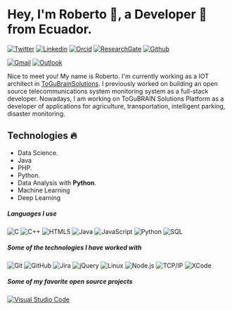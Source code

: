 <!-- Your title -->
# Hey, I'm Roberto 👋, a Developer 🚀 from Ecuador.

[![Twitter](https://img.shields.io/badge/-Twitter-1ca0f1?style=flat&logo=twitter&logoColor=white)](https://twitter.com/rotoapanta)
[![Linkedin](https://img.shields.io/badge/-LinkedIn-blue?style=flat&logo=Linkedin&logoColor=white)](https://www.linkedin.com/in/roberto-carlos-toapanta-g/)
[![Orcid](https://img.shields.io/badge/-Orcid-A9D63E?style=flat&logo=orcid&logoColor=white)](https://orcid.org/0000-0002-2544-4981)
[![ResearchGate](https://img.shields.io/badge/-ResearchGate-00CCBB?style=flat&logo=ResearchGate&logoColor=white)](https://www.researchgate.net/profile/Roberto_Toapanta_G)
[![Github](https://img.shields.io/badge/-Github-000?style=flat&logo=Github&logoColor=white)](https://github.com/rotoapanta)
<!-- [![Instagram](https://img.shields.io/badge/-Instagram-c13584?style=flat&labelColor=c13584&logo=instagram&logoColor=white)](https://www.instagram.com/murillo_comino/)-->
[![Gmail](https://img.shields.io/badge/-Gmail-c14438?style=flat&logo=Gmail&logoColor=white)](mailto:robertocarlos.toapanta@gmail.com)
[![Outlook](https://img.shields.io/badge/-Outlook-0078D4?style=flat&logo=Microsoft-Outlook&logoColor=white)](mailto:robertinho_6_krlos@hotmail.com)


Nice to meet you! My name is Roberto. I'm currently working as a IOT architect in [ToGuBrainSolutions](https://togubrain.tk/). I previously worked on building an open source telecommunications system monitoring system as a full-stack developer. Nowadays, I am working on ToGuBRAIN Solutions Platform as a developer of applications for agriculture, transportation, intelligent parking, disaster monitoring.

## Technologies :fire:
- Data Science.
- Java
- PHP.
- Python.
- Data Analysis with **Python**.
- Machine Learning
- Deep Learning

##### Languages I use

![C](https://img.shields.io/badge/-C-000000?style=flat&logo=c)
![C++](https://img.shields.io/badge/-C++-000000?style=flat&logo=c%2B%2B)
![HTML5](https://img.shields.io/badge/-HTML5-000000?style=flat&logo=html5)
![Java](https://img.shields.io/badge/-Java-000000?style=flat&logo=java)
![JavaScript](https://img.shields.io/badge/-JavaScript-000000?style=flat&logo=javascript)
![Python](https://img.shields.io/badge/-Python-000000?style=flat&logo=python)
![SQL](https://img.shields.io/badge/-SQL-000000?style=flat&logo=postgresql)

##### Some of the technologies I have worked with

![Git](https://img.shields.io/badge/-Git-222222?style=flat&logo=git&logoColor=F05032)
![GitHub](https://img.shields.io/badge/-GitHub-222222?style=flat&logo=github&logoColor=181717)
![Jira](https://img.shields.io/badge/-Jira-222222?style=flat&logo=jira-software&logoColor=white&logoColor=0052CC)
![jQuery](https://img.shields.io/badge/-jQuery-222222?style=flat&logo=jQuery&logoColor=0769AD)
![Linux](https://img.shields.io/badge/-Linux-222222?style=flat&logo=linux&logoColor=FCC624)
![Node.js](https://img.shields.io/badge/-Node.js-222222?style=flat&logo=node.js&logoColor=339933)
![TCP/IP](https://img.shields.io/badge/-TCP/IP-222222?style=flat&logo=cisco&logoColor=white)
![XCode](https://img.shields.io/badge/-XCode-222222?style=flat&logo=XCode&logoColor=1575F9)

##### Some of my favorite open source projects

<!--[![Bitwarden](https://img.shields.io/badge/-Bitwarden-444444?style=flat&logo=bitwarden&logoColor=175DDC)](https://github.com/bitwarden)
[![Dark Reader](https://img.shields.io/badge/-Dark&#32;Reader-444444?style=flat&logo=Dark-Reader&logoColor=2f7485)](https://github.com/darkreader/darkreader)
[![uBlock Origin](https://img.shields.io/badge/-uBlock&#32;Origin-444444?style=flat&logo=UBlock-Origin&logoColor=800000)](https://github.com/gorhill/uBlock) 
[![MEGA](https://img.shields.io/badge/-MEGA-444444?style=flat&logo=mega&logoColor=D9272E)](ttps://github.com/meganz/) 
[![Tor](https://img.shields.io/badge/-Tor-444444?style=flat&logo=tor&logoColor=7E4798)](https://www.torproject.org/) -->
[![Visual Studio Code](https://img.shields.io/badge/-VSCode-444444?style=flat&logo=visual-studio-code&logoColor=007ACC)](https://github.com/microsoft/vscode)
